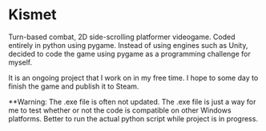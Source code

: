 # Kismet
Turn-based combat, 2D side-scrolling platformer videogame. Coded entirely in python using pygame.
Instead of using engines such as Unity, decided to code the game using pygame as a programming challenge for myself.

It is an ongoing project that I work on in my free time. I hope to some day to finish the game and publish it to Steam.

**Warning: The .exe file is often not updated. The .exe file is just a way for me to test whether or not the code is compatible on other Windows platforms. Better to run the actual python script while project is in progress.
